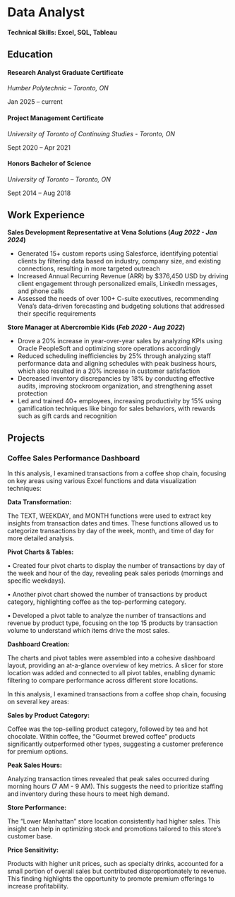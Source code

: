 # Data Analyst

#### Technical Skills: Excel, SQL, Tableau
## Education
#### Research Analyst Graduate Certificate
*Humber Polytechnic – Toronto, ON*

Jan 2025 – current
#### Project Management Certificate
*University of Toronto of Continuing Studies - Toronto, ON*

Sept 2020 – Apr 2021
#### Honors Bachelor of Science
*University of Toronto – Toronto, ON*

Sept 2014 – Aug 2018

## Work Experience
**Sales Development Representative at Vena Solutions (_Aug 2022 - Jan 2024_)**
- Generated 15+ custom reports using Salesforce, identifying potential clients by filtering data based on industry, company size, and existing connections, resulting in more targeted outreach
- Increased Annual Recurring Revenue (ARR) by $376,450 USD by driving client engagement through personalized emails, LinkedIn messages, and phone calls
- Assessed the needs of over 100+ C-suite executives, recommending Vena’s data-driven forecasting and budgeting solutions that addressed their specific requirements

**Store Manager at Abercrombie Kids (_Feb 2020 - Aug 2022_)**
- Drove a 20% increase in year-over-year sales by analyzing KPIs using Oracle PeopleSoft and optimizing store operations accordingly
- Reduced scheduling inefficiencies by 25% through analyzing staff performance data and aligning schedules with peak business hours, which also resulted in a 20% increase in customer satisfaction
- Decreased inventory discrepancies by 18% by conducting effective audits, improving stockroom organization, and strengthening asset protection
- Led and trained 40+ employees, increasing productivity by 15% using gamification techniques like bingo for sales behaviors, with rewards such as gift cards and recognition

## Projects
### Coffee Sales Performance Dashboard
In this analysis, I examined transactions from a coffee shop chain, focusing on key areas using various Excel functions and data visualization techniques:

**Data Transformation:**

The TEXT, WEEKDAY, and MONTH functions were used to extract key insights from transaction dates and times. These functions allowed us to categorize transactions by day of the week, month, and time of day for more detailed analysis.

**Pivot Charts & Tables:**

• Created four pivot charts to display the number of transactions by day of the week and hour of the day, revealing peak sales periods (mornings and specific weekdays).

• Another pivot chart showed the number of transactions by product category, highlighting coffee as the top-performing category.

• Developed a pivot table to analyze the number of transactions and revenue by product type, focusing on the top 15 products by transaction volume to understand which items drive the most sales.

**Dashboard Creation:**

The charts and pivot tables were assembled into a cohesive dashboard layout, providing an at-a-glance overview of key metrics. A slicer for store location was added and connected to all pivot tables, enabling dynamic filtering to compare performance across different store locations.

In this analysis, I examined transactions from a coffee shop chain, focusing on several key areas:

**Sales by Product Category:**

Coffee was the top-selling product category, followed by tea and hot chocolate. Within coffee, the “Gourmet brewed coffee” products significantly outperformed other types, suggesting a customer preference for premium options.

**Peak Sales Hours:**

Analyzing transaction times revealed that peak sales occurred during morning hours (7 AM - 9 AM). This suggests the need to prioritize staffing and inventory during these hours to meet high demand.

**Store Performance:**

The “Lower Manhattan” store location consistently had higher sales. This insight can help in optimizing stock and promotions tailored to this store’s customer base.

**Price Sensitivity:**

Products with higher unit prices, such as specialty drinks, accounted for a small portion of overall sales but contributed disproportionately to revenue. This finding highlights the opportunity to promote premium offerings to increase profitability.


